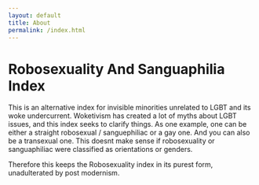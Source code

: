 ```yaml
---
layout: default
title: About
permalink: /index.html
---
```

# Robosexuality And Sanguaphilia Index

This is an alternative index for invisible minorities unrelated to LGBT and its woke undercurrent. Woketivism has created a lot of myths about LGBT issues, and this index seeks to clarify things. As one example, one can be either a straight robosexual / sanguephiliac or a gay one. And you can also be a transexual one. This doesnt make sense if robosexuality or sanguaphiliac were classified as orientations or genders.

Therefore this keeps the Robosexuality index in its purest form, unadulterated by post modernism.
